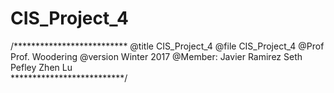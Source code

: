 # CIS_Project_4
/**************************
@title CIS_Project_4
@file CIS_Project_4
@Prof Prof. Woodering
@version Winter 2017
@Member: Javier Ramirez
        Seth Pefley
        Zhen Lu       
**************************/
        
